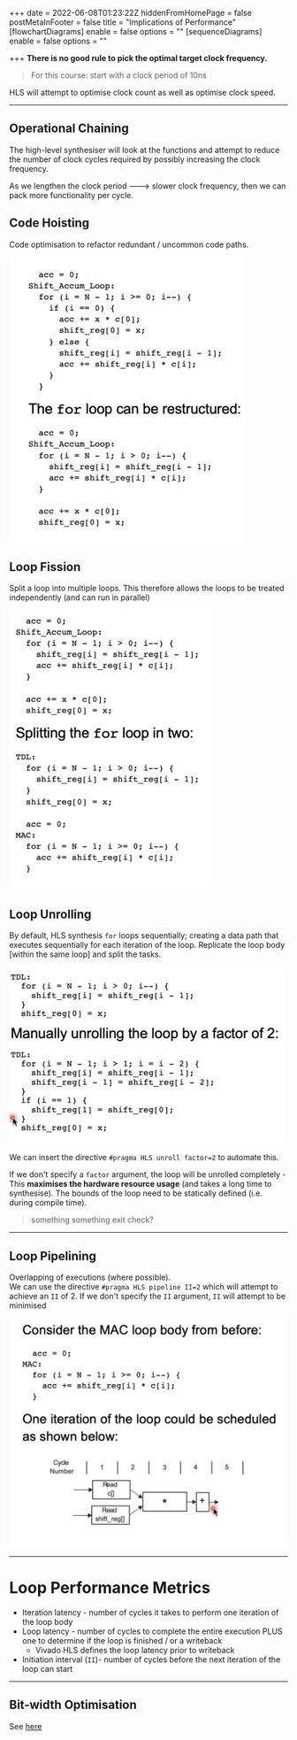 +++
date = 2022-06-08T01:23:22Z
hiddenFromHomePage = false
postMetaInFooter = false
title = "Implications of Performance"
[flowchartDiagrams]
enable = false
options = ""
[sequenceDiagrams]
enable = false
options = ""

+++
**There is no good rule to pick the optimal target clock frequency.**

> For this course: start with a clock period of 10ns

HLS will attempt to optimise clock count as well as optimise clock speed.

***

## Operational Chaining

The high-level synthesiser will look at the functions and attempt to reduce the number of clock cycles required by possibly increasing the clock frequency.

As we lengthen the clock period ---> slower clock frequency, then we can pack more functionality per cycle.

## Code Hoisting

Code optimisation to refactor redundant / uncommon code paths.

![](/uploads/snipaste_2022-06-08_11-30-38.png)

## Loop Fission

Split a loop into multiple loops. This therefore allows the loops to be treated independently (and can run in parallel)

![](/uploads/snipaste_2022-06-08_11-32-14.png)

## Loop Unrolling

By default, HLS synthesis `for` loops sequentially; creating a data path that executes sequentially for each iteration of the loop. Replicate the loop body \[within the same loop\] and split the tasks.

![](/uploads/snipaste_2022-06-08_11-38-19.png)

We can insert the directive `#pragma HLS unroll factor=2` to automate this.

If we don't specify a `factor` argument, the loop will be unrolled completely - This **maximises the hardware resource usage** (and takes a long time to synthesise). The bounds of the loop need to be statically defined (i.e. during compile time).

> something something exit check?

***

## Loop Pipelining

Overlapping of executions (where possible).  
We can use the directive `#pragma HLS pipeline II=2` which will attempt to achieve an `II` of 2. If we don't specify the `II` argument, `II` will attempt to be minimised

![](/uploads/snipaste_2022-06-08_12-06-17.png)

***

# Loop Performance Metrics

* Iteration latency - number of cycles it takes to perform one iteration of the loop body
* Loop latency - number of cycles to complete the entire execution PLUS one to determine if the loop is finished / or a writeback
  * Vivado HLS defines the loop latency prior to writeback
* Initiation interval (`II`)- number of cycles before the next iteration of the loop can start

***

## Bit-width Optimisation

See [here](../bitwidth-optimisation)
